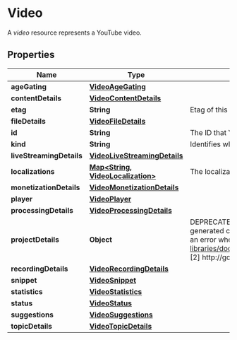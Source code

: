 

# Video

A *video* resource represents a YouTube video.

## Properties

Name | Type | Description | Notes
------------ | ------------- | ------------- | -------------
**ageGating** | [**VideoAgeGating**](VideoAgeGating.md) |  |  [optional]
**contentDetails** | [**VideoContentDetails**](VideoContentDetails.md) |  |  [optional]
**etag** | **String** | Etag of this resource. |  [optional]
**fileDetails** | [**VideoFileDetails**](VideoFileDetails.md) |  |  [optional]
**id** | **String** | The ID that YouTube uses to uniquely identify the video. |  [optional]
**kind** | **String** | Identifies what kind of resource this is. Value: the fixed string \&quot;youtube#video\&quot;. |  [optional]
**liveStreamingDetails** | [**VideoLiveStreamingDetails**](VideoLiveStreamingDetails.md) |  |  [optional]
**localizations** | [**Map&lt;String, VideoLocalization&gt;**](VideoLocalization.md) | The localizations object contains localized versions of the basic details about the video, such as its title and description. |  [optional]
**monetizationDetails** | [**VideoMonetizationDetails**](VideoMonetizationDetails.md) |  |  [optional]
**player** | [**VideoPlayer**](VideoPlayer.md) |  |  [optional]
**processingDetails** | [**VideoProcessingDetails**](VideoProcessingDetails.md) |  |  [optional]
**projectDetails** | **Object** | DEPRECATED. b/157517979: This part was never populated after it was added. However, it sees non-zero traffic because there is generated client code in the wild that refers to it [1]. We keep this field and do NOT remove it because otherwise V3 would return an error when this part gets requested [2]. [1] https://developers.google.com/resources/api-libraries/documentation/youtube/v3/csharp/latest/classGoogle_1_1Apis_1_1YouTube_1_1v3_1_1Data_1_1VideoProjectDetails.html [2] http://google3/video/youtube/src/python/servers/data_api/common.py?l&#x3D;1565-1569&amp;rcl&#x3D;344141677 |  [optional]
**recordingDetails** | [**VideoRecordingDetails**](VideoRecordingDetails.md) |  |  [optional]
**snippet** | [**VideoSnippet**](VideoSnippet.md) |  |  [optional]
**statistics** | [**VideoStatistics**](VideoStatistics.md) |  |  [optional]
**status** | [**VideoStatus**](VideoStatus.md) |  |  [optional]
**suggestions** | [**VideoSuggestions**](VideoSuggestions.md) |  |  [optional]
**topicDetails** | [**VideoTopicDetails**](VideoTopicDetails.md) |  |  [optional]



